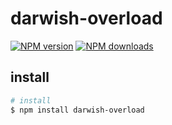 # darwish-overload

[![NPM version](https://img.shields.io/npm/v/darwish-overload.svg?style=flat)](https://npmjs.org/package/darwish-overload)
[![NPM downloads](http://img.shields.io/npm/dm/darwish-overload.svg?style=flat)](https://npmjs.org/package/darwish-overload)
## install
```bash
# install
$ npm install darwish-overload
```
